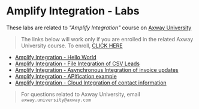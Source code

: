 # Amplify Integration - Labs

These labs are related to  *"Amplify Integration"* course on [Axway University](https://university.axway.com/)

> The links below will work only if you are enrolled in the related Axway University course. To enroll, [CLICK HERE](https://university.axway.com/learn/course/11701/introduction-to-amplify-integration?generated_by=33633&hash=d0dde5caee15bc60aabd0bb914a0ba5d9b80814c)

- [Amplify Integration - Hello World](https://university.axway.com/learn/course/11701/play/25574/hands-on-lab-hello-world-ampint0104?hash=0180bbf5c81862afce156015046f3cdb78c25f74&generated_by=13047)
- [Amplify Integration - File Integration of CSV Leads](https://university.axway.com/learn/course/11701/play/25650/example-file-integration-use-case-ampint0203?hash=0180bbf5c81862afce156015046f3cdb78c25f74&generated_by=13047)
- [Amplify Integration - Asynchronous Integration of invoice updates](https://university.axway.com/learn/course/11701/play/25858/example-asynchronous-integration-use-case-ampint0303?hash=0180bbf5c81862afce156015046f3cdb78c25f74&generated_by=13047)
- [Amplify Integration - APIfication example](https://university.axway.com/learn/course/11701/play/25844/example-apification-use-case-ampint0403?hash=0180bbf5c81862afce156015046f3cdb78c25f74&generated_by=13047)
- [Amplify Integration - Cloud Integration of contact information](https://university.axway.com/learn/course/11701/play/25847/example-cloud-integration-use-case-ampint0503?hash=0180bbf5c81862afce156015046f3cdb78c25f74&generated_by=13047)

> For questions related to Axway University, email `axway.university@axway.com`
